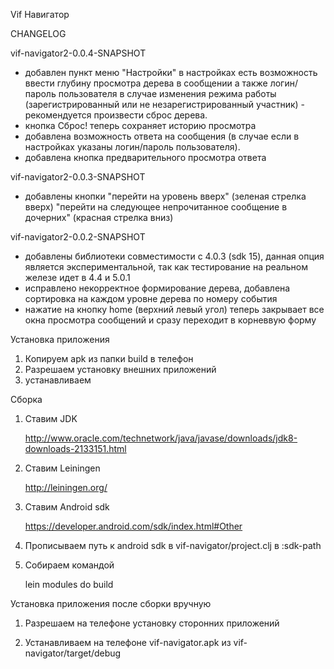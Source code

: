 Vif Навигатор

CHANGELOG

vif-navigator2-0.0.4-SNAPSHOT
- добавлен пункт меню "Настройки"
  в настройках есть возможность ввести глубину просмотра дерева в сообщении а также логин/пароль пользователя
  в случае изменения режима работы (зарегистрированный или не незарегистрированный участник) - рекомендуется произвести сброс дерева.
- кнопка Сброс! теперь сохраняет историю просмотра
- добавлена возможность ответа на сообщения (в случае если в настройках указаны логин/пароль пользователя).
- добавлена кнопка предварительного просмотра ответа

vif-navigator2-0.0.3-SNAPSHOT
- добавлены кнопки 
   "перейти на уровень вверх" (зеленая стрелка вверх)
   "перейти на следующее непрочитанное сообщение в дочерних" (красная стрелка вниз)


vif-navigator2-0.0.2-SNAPSHOT
- добавлены библиотеки совместимости с 4.0.3 (sdk 15), данная опция является экспериментальной, так как тестирование на реальном железе идет в 4.4 и 5.0.1
- исправлено некорректное формирование дерева, добавлена сортировка на каждом уровне дерева по номеру события
- нажатие на кнопку home (верхний левый угол) теперь закрывает все окна просмотра сообщений и сразу переходит в корневвую форму


Установка приложения 

1. Копируем apk из папки build в телефон
2. Разрешаем установку внешних приложений
3. устанавливаем

Сборка

1. Ставим JDK

    http://www.oracle.com/technetwork/java/javase/downloads/jdk8-downloads-2133151.html
2. Ставим Leiningen

    http://leiningen.org/
3. Ставим Android sdk

    https://developer.android.com/sdk/index.html#Other
4. Прописываем путь к android sdk в vif-navigator/project.clj в :sdk-path
5. Собираем командой

    lein modules do build
    
Установка приложения после сборки вручную

1. Разрешаем на телефоне установку сторонних приложений

2. Устанавливаем на телефоне vif-navigator.apk из vif-navigator/target/debug

